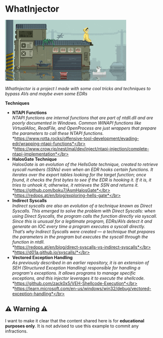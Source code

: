# WhatInjector

<img src=img/8bit.gif/>

*WhatInjector is a project I made with some cool tricks and techniques to bypass AVs and maybe even some EDRs*

**Techniques**  
* **NTAPI Functions**</br>
  *NTAPI functions are internal functions that are part of ntdll.dll and are poorly documented in Windows. Common WINAPI functions like VirtualAlloc, ReadFile, and OpenProcess are just wrappers that prepare the parameters to call these NTAPI functions.*</br>
  *https://www.rotta.rocks/offensive-tool-development/evading-edr/wrapping-ntapi-functions*</br>
  *https://www.crow.rip/nest/mal/dev/inject/ntapi-injection/complete-ntapi-implementation*</br>
* **HalosGate Technique**</br>
  *HalosGate is an evolution of the HellsGate technique, created to retrieve syscall numbers (SSNs) even when an EDR hooks certain functions. It iterates over the export tables looking for the target function; once found, it checks the first bytes to see if the EDR is hooking it. If it is, it tries to unhook it; otherwise, it retrieves the SSN and returns it.*</br>
  *https://github.com/boku7/AsmHalosGate*</br>
  *https://redops.at/en/blog/exploring-hells-gate*</br>
* **Indirect Syscalls**</br>
  *Indirect syscalls are also an evolution of a technique known as Direct Syscalls. This emerged to solve the problem with Direct Syscalls: when using Direct Syscalls, the program calls the function directly via syscall. Since this is unusual for a legitimate program, EDRs/AVs detect it and generate an IOC every time a program executes a syscall directly. That’s why Indirect Syscalls were created — a technique that prepares the parameters in the program but executes the syscall through the function in ntdll.*</br>
  *https://redops.at/en/blog/direct-syscalls-vs-indirect-syscalls*</br>
  *https://d01a.github.io/syscalls/*</br>
* **Vectored Exception Handling**</br>
  *As previously described in an earlier repository, it is an extension of SEH (Structured Exception Handling) responsible for handling a program's exceptions. It allows programs to manage specific exceptions, and this injector leverages it to execute the shellcode.*</br>
  *https://github.com/zack0x5/VEH-Shellcode-Execution*</br>
  *https://learn.microsoft.com/en-us/windows/win32/debug/vectored-exception-handling*</br>

⚠️ **Warning** ⚠️
---
I want to make it clear that the content shared here is for **educational purposes only**. It is not advised to use this example to commit any infractions.
